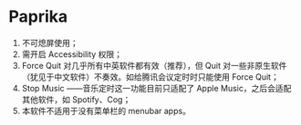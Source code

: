 # Paprika
1. 不可熄屏使用；
2. 需开启 Accessibility 权限；
3. Force Quit 对几乎所有中英软件都有效（推荐），但 Quit 对一些非原生软件（犹见于中文软件）不奏效。如给腾讯会议定时时只能使用 Force Quit；
4. Stop Music ——音乐定时这一功能目前只适配了 Apple Music，之后会适配其他软件，如 Spotify、Cog；
5. 本软件不适用于没有菜单栏的 menubar apps。
